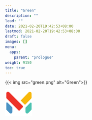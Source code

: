 ```yaml
---
title: "Green"
description: ""
lead: ""
date: 2021-02-20T19:42:53+08:00
lastmod: 2021-02-20T19:42:53+08:00
draft: false
images: []
menu: 
  apps:
    parent: "prologue"
weight: 9150
toc: true
---
```


{{< img src="green.png" alt="Green">}}

![image](green.png)

